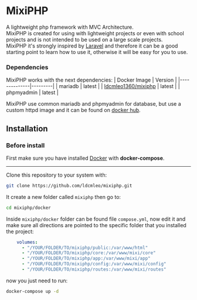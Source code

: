# MixiPHP

A lightweight php framework with MVC Architecture. <br>
MixiPHP is created for using with lightweight projects or even with school projects and is not intended to be used on a large scale projects. <br>
MixiPHP it's strongly inspired by [Laravel](https://laravel.com/) and therefore it can be a good starting point to learn how to use it, otherwise it will be easy for you to use.

### Dependencies
MixiPHP works with the next dependencies:
| Docker Image | Version |
|--------------|---------|
| mariadb      | latest  |
| [ldcmleo1360/mixiphp](https://hub.docker.com/r/ldcmleo1360/mixiphp) | latest  |
| phpmyadmin   | latest  |

MixiPHP use common mariadb and phpmyadmin for database, but use a custom httpd image and it can be found on [docker hub](https://hub.docker.com/r/ldcmleo1360/mixiphp).

## Installation

### Before install

First make sure you have installed [Docker](https://www.docker.com/) with **docker-compose**.

---

Clone this repository to your system with:
```bash
git clone https://github.com/ldcmleo/mixiphp.git
```
It create a new folder called `mixiphp` then go to:
```bash
cd mixiphp/docker
```
Inside `mixiphp/docker` folder can be found file `compose.yml`, now edit it and make sure all directions are pointed to the specific folder that you installed the project:
```yml
    volumes:
      - "/YOUR/FOLDER/TO/mixiphp/public:/var/www/html"
      - "/YOUR/FOLDER/TO/mixiphp/core:/var/www/mixi/core"
      - "/YOUR/FOLDER/TO/mixiphp/app:/var/www/mixi/app"
      - "/YOUR/FOLDER/TO/mixiphp/config:/var/www/mixi/config"
      - "/YOUR/FOLDER/TO/mixiphp/routes:/var/www/mixi/routes"
```
now you just need to run:
```bash
docker-compose up -d
```
